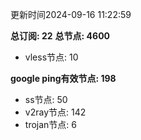 更新时间2024-09-16 11:22:59

**总订阅: 22**
**总节点: 4600**
- vless节点: 10

**google ping有效节点: 198**
- ss节点: 50
- v2ray节点: 142
- trojan节点: 6
